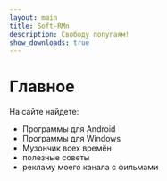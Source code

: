 ```yaml
---
layout: main
title: Soft-RMn
description: Свободу попугаям!
show_downloads: true
---
```


# Главное

На сайте найдете:
* Программы для Android
* Программы для Windows
* Музончик всех времён
* полезные советы
* рекламу моего канала с фильмами
